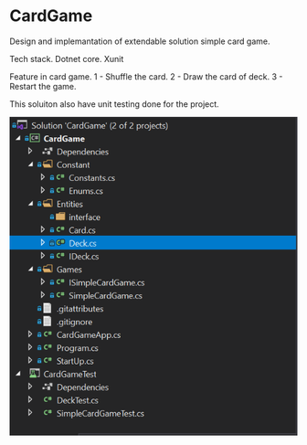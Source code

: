 # CardGame
Design and implemantation of extendable solution simple card game.


Tech stack.
Dotnet core.
Xunit



Feature in card game.
1 - Shuffle the card.
2 - Draw the card of deck.
3 - Restart the game.

This soluiton also have unit testing done for the project.

![](Solution.PNG)
